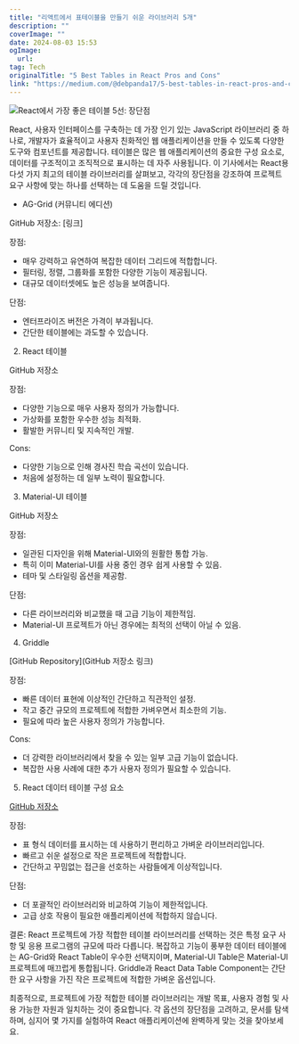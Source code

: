 ```yaml
---
title: "리액트에서 표테이블을 만들기 쉬운 라이브러리 5개"
description: ""
coverImage: ""
date: 2024-08-03 15:53
ogImage: 
  url: 
tag: Tech
originalTitle: "5 Best Tables in React Pros and Cons"
link: "https://medium.com/@debpanda17/5-best-tables-in-react-pros-and-cons-5c5d08cfe69a"
---
```




![React에서 가장 좋은 테이블 5선: 장단점](/assets/img/5BestTablesinReactProsandCons_0.png)

React, 사용자 인터페이스를 구축하는 데 가장 인기 있는 JavaScript 라이브러리 중 하나로, 개발자가 효율적이고 사용자 친화적인 웹 애플리케이션을 만들 수 있도록 다양한 도구와 컴포넌트를 제공합니다. 테이블은 많은 웹 애플리케이션의 중요한 구성 요소로, 데이터를 구조적이고 조직적으로 표시하는 데 자주 사용됩니다. 이 기사에서는 React용 다섯 가지 최고의 테이블 라이브러리를 살펴보고, 각각의 장단점을 강조하여 프로젝트 요구 사항에 맞는 하나를 선택하는 데 도움을 드릴 것입니다.

- AG-Grid (커뮤니티 에디션)

GitHub 저장소: [링크]

<div class="content-ad"></div>

장점:

- 매우 강력하고 유연하여 복잡한 데이터 그리드에 적합합니다.
- 필터링, 정렬, 그룹화를 포함한 다양한 기능이 제공됩니다.
- 대규모 데이터셋에도 높은 성능을 보여줍니다.

단점:

- 엔터프라이즈 버전은 가격이 부과됩니다.
- 간단한 테이블에는 과도할 수 있습니다.

<div class="content-ad"></div>

2. React 테이블

GitHub 저장소

장점:

- 다양한 기능으로 매우 사용자 정의가 가능합니다.
- 가상화를 포함한 우수한 성능 최적화.
- 활발한 커뮤니티 및 지속적인 개발.

<div class="content-ad"></div>

Cons:

- 다양한 기능으로 인해 경사진 학습 곡선이 있습니다.
- 처음에 설정하는 데 일부 노력이 필요합니다.

3. Material-UI 테이블

GitHub 저장소

<div class="content-ad"></div>

장점:

- 일관된 디자인을 위해 Material-UI와의 원활한 통합 가능.
- 특히 이미 Material-UI를 사용 중인 경우 쉽게 사용할 수 있음.
- 테마 및 스타일링 옵션을 제공함.

단점:

- 다른 라이브러리와 비교했을 때 고급 기능이 제한적임.
- Material-UI 프로젝트가 아닌 경우에는 최적의 선택이 아닐 수 있음.

<div class="content-ad"></div>

4. Griddle

[GitHub Repository](GitHub 저장소 링크)

장점:

- 빠른 데이터 표현에 이상적인 간단하고 직관적인 설정.
- 작고 중간 규모의 프로젝트에 적합한 가벼우면서 최소한의 기능.
- 필요에 따라 높은 사용자 정의가 가능합니다.

<div class="content-ad"></div>

Cons:

- 더 강력한 라이브러리에서 찾을 수 있는 일부 고급 기능이 없습니다.
- 복잡한 사용 사례에 대한 추가 사용자 정의가 필요할 수 있습니다.

5. React 데이터 테이블 구성 요소

[GitHub 저장소](링크)

<div class="content-ad"></div>

장점:

- 표 형식 데이터를 표시하는 데 사용하기 편리하고 가벼운 라이브러리입니다.
- 빠르고 쉬운 설정으로 작은 프로젝트에 적합합니다.
- 간단하고 꾸밈없는 접근을 선호하는 사람들에게 이상적입니다.

단점:

- 더 포괄적인 라이브러리와 비교하여 기능이 제한적입니다.
- 고급 상호 작용이 필요한 애플리케이션에 적합하지 않습니다.

<div class="content-ad"></div>

결론: React 프로젝트에 가장 적합한 테이블 라이브러리를 선택하는 것은 특정 요구 사항 및 응용 프로그램의 규모에 따라 다릅니다. 복잡하고 기능이 풍부한 데이터 테이블에는 AG-Grid와 React Table이 우수한 선택지이며, Material-UI Table은 Material-UI 프로젝트에 매끄럽게 통합됩니다. Griddle과 React Data Table Component는 간단한 요구 사항을 가진 작은 프로젝트에 적합한 가벼운 옵션입니다.

최종적으로, 프로젝트에 가장 적합한 테이블 라이브러리는 개발 목표, 사용자 경험 및 사용 가능한 자원과 일치하는 것이 중요합니다. 각 옵션의 장단점을 고려하고, 문서를 탐색하며, 심지어 몇 가지를 실험하여 React 애플리케이션에 완벽하게 맞는 것을 찾아보세요.
